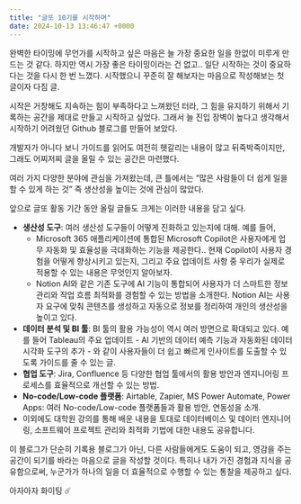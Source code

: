 ```yaml
---
title: "글또 10기를 시작하며"
date: 2024-10-13 13:46:47 +0000
---
```


완벽한 타이밍에 무언가를 시작하고 싶은 마음은 늘 가장 중요한 일을 한없이 미루게 만드는 것 같다. 
하지만 역시 가장 좋은 타이밍이라는 건 없고.. 일단 시작하는 것이 중요하다는 것을 다시 한 번 느꼈다. 
시작했으니 꾸준히 잘 해보자는 마음으로 작성해보는 첫 글이자 다짐 글.

시작은 거창해도 지속하는 힘이 부족하다고 느껴왔던 터라, 그 힘을 유지하기 위해서 기록하는 공간을 제대로 만들고 시작하고 싶었다. 그래서 늘 진입 장벽이 높다고 생각해서 시작하기 어려웠던 Github 블로그를 만들어 보았다.

개발자가 아니다 보니 가이드를 읽어도 여전히 헷갈리는 내용이 많고 뒤죽박죽이지만, 그래도 어찌저찌 글을 올릴 수 있는 공간은 마련했다.

여러 가지 다양한 분야에 관심을 가져왔는데, 큰 틀에서는 “많은 사람들이 더 쉽게 일을 할 수 있게 하는 것” 즉 생산성을 높이는 것에 관심이 많았다.

앞으로 글또 활동 기간 동안 올릴 글들도 크게는 이러한 내용을 담고 싶다.
* **생산성 도구**: 여러 생산성 도구들이 어떻게 진화하고 있는지에 대해. 예를 들어, 
    * Microsoft 365 애플리케이션에 통합된 Microsoft Copilot은 사용자에게 업무 자동화 및 효율성을 극대화하는 기능을 제공한다.. 현재 Copilot이 사용자 경험을 어떻게 향상시키고 있는지, 그리고 주요 업데이트 사항 중 우리가 실제로 적용할 수 있는 내용은 무엇인지 알아보자.
    * Notion AI와 같은 기존 도구에 AI 기능이 통합되어 사용자가 더 스마트한 정보 관리와 작업 흐름 최적화를 경험할 수 있는 방법을 소개한다. Notion AI는 사용자 요구에 맞춰 콘텐츠를 생성하고 자동으로 정보를 정리하여 개인의 생산성을 높이고 있다.
* **데이터 분석 및 BI 툴**: BI 툴의 활용 가능성이 역시 여러 방면으로 확대되고 있다. 예를 들어 Tableau의 주요 업데이트 - AI 기반의 데이터 예측 기능과 자동화된 데이터 시각화 도구의 추가 - 와 같이 사용자들이 더 쉽고 빠르게 인사이트를 도출할 수 있도록 가이드를 줄 수 있는 글.
* **협업 도구**: Jira, Confluence 등 다양한 협업 툴에서의 활용 방안과 엔지니어링 프로세스를 효율적으로 개선할 수 있는 방법.
* **No-code/Low-code 플랫폼**: Airtable, Zapier, MS Power Automate, Power Apps: 여러 No-code/Low-code 플랫폼들과 활용 방안, 연동성을 소개.
* 이외에도 대학원 강의를 통해 배운 내용을 토대로 데이터베이스 및 데이터 엔지니어링, 소프트웨어 프로젝트 관리와 최적화 기법에 대한 내용도 공유합니다.

이 블로그가 단순히 기록용 블로그가 아닌, 다른 사람들에게도 도움이 되고, 영감을 주는 공간이 되기를 바라는 마음으로 글을 작성할 것이다.
특히나 내가 가진 경험과 지식을 공유함으로써, 누군가가 하나의 일을 더 효율적으로 수행할 수 있는 통찰을 제공하고 싶다.

아자아자 화이팅 ☄️
